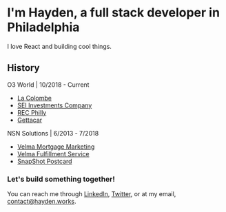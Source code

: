 # I'm Hayden, a full stack developer in Philadelphia
I love React and building cool things.

## History
O3 World | 10/2018 - Current
  - [La Colombe](https://www.lacolombe.com)
  - [SEI Investments Company](https://seic.com/)
  - [REC Philly](https://www.recphilly.com)
  - [Gettacar](https://www.gettacar.com)

NSN Solutions | 6/2013 - 7/2018
  - [Velma Mortgage Marketing](https://www.meetvelma.com)
  - [Velma Fulfillment Service](https://www.meetvelma.com/products/vfs)
  - [SnapShot Postcard](https://www.snapshotpostcard.com)

### Let's build something together!
You can reach me through [LinkedIn](https://www.linkedin.com/in/hkjb/), [Twitter](https://twitter.com/teevee_boy), or at my email, [contact@hayden.works](mailto:contact@hayden.works).

